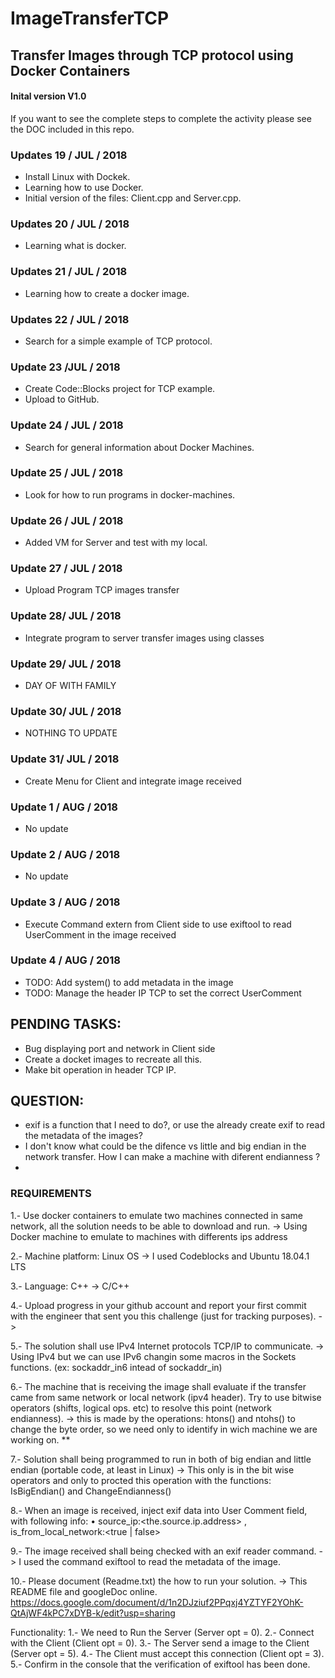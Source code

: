 # ImageTransferTCP
## Transfer Images through TCP protocol using Docker Containers

#### Inital version V1.0

If you want to see the complete steps to complete the activity 
please see the DOC included in this repo.

### Updates 19 / JUL / 2018
- Install Linux with Dockek.
- Learning how to use Docker.
- Initial version of the files: Client.cpp and Server.cpp.

### Updates 20 / JUL / 2018
- Learning what is docker.

### Updates 21 / JUL / 2018
- Learning how to create a docker image.

### Updates 22 / JUL / 2018
- Search for a simple example of TCP protocol.

### Update 23 /JUL / 2018
- Create Code::Blocks project for TCP example.
- Upload to GitHub.

### Update 24 / JUL / 2018
- Search for general information about Docker Machines.

### Update 25 / JUL / 2018
- Look for how to run programs in docker-machines.

### Update 26 / JUL / 2018
- Added VM for Server and test with my local.

### Update 27 / JUL / 2018
- Upload Program TCP images transfer

### Update 28/ JUL / 2018
- Integrate program to server transfer images using classes

### Update 29/ JUL / 2018
- DAY OF WITH FAMILY

### Update 30/ JUL / 2018
- NOTHING TO UPDATE

### Update 31/ JUL / 2018
- Create Menu for Client and integrate image received

### Update 1 / AUG / 2018
- No update

### Update 2 / AUG / 2018
- No update

### Update 3 / AUG / 2018
- Execute Command extern from Client side to use exiftool to read UserComment in the image received

### Update 4 / AUG / 2018
- TODO: Add system() to add metadata in the image
- TODO: Manage the header IP TCP to set the correct UserComment

## PENDING TASKS:
- Bug displaying port and network in Client side
- Create a docket images to recreate all this.
- Make bit operation in header TCP IP.

## QUESTION:
- exif is a function that I need to do?, or use the already create exif to read the metadata of the images?
- I don't know what could be the difence vs little and big endian in the network transfer. How I can make a machine with diferent endianness ?
- 


### REQUIREMENTS
1.- Use docker containers to emulate two machines connected in same network, all the solution needs to be able to download and run.
-> Using Docker machine to emulate to machines with differents ips address

2.- Machine platform: Linux OS
-> I used Codeblocks and Ubuntu 18.04.1 LTS

3.- Language: C++
-> C/C++

4.- Upload progress in your github account and report your first commit with the engineer that sent you this challenge (just for tracking purposes).
-> 

5.- The solution shall use IPv4 Internet protocols TCP/IP to communicate.
-> Using IPv4 but we can use IPv6 changin some macros in the Sockets functions. (ex: sockaddr_in6 intead of sockaddr_in)

6.- The machine that is receiving the image shall evaluate if the transfer came from same network or local network (ipv4 header). Try to use bitwise operators (shifts, logical ops. etc) to resolve this point (network endianness).
-> this is made by the operations:  htons() and ntohs() to change the byte order, so we need only to identify in wich machine we are working on.
**

7.- Solution shall being programmed to run in both of big endian and little endian (portable code, at least in Linux)
-> This only is in the bit wise operators and only to procted this operation with the functions: IsBigEndian() and ChangeEndianness()

8.- When an image is received, inject exif data into User Comment field, with following info:
• source_ip:<the.source.ip.address> , is_from_local_network:<true | false>


9.- The image received shall being checked with an exif reader command.
-> I used the command exiftool to read the metadata of the image.

10.- Please document (Readme.txt) the how to run your solution.
-> This README file and googleDoc online.
https://docs.google.com/document/d/1n2DJziuf2PPqxj4YZTYF2YOhK-QtAjWF4kPC7xDYB-k/edit?usp=sharing 

Functionality:
1.- We need to Run the Server (Server opt = 0).
2.- Connect with the Client (Client opt = 0).
3.- The Server send a image to the Client (Server opt = 5).
4.- The Client must accept this connection (Client opt = 3).
5.- Confirm in the console that the verification of exiftool has been done.


